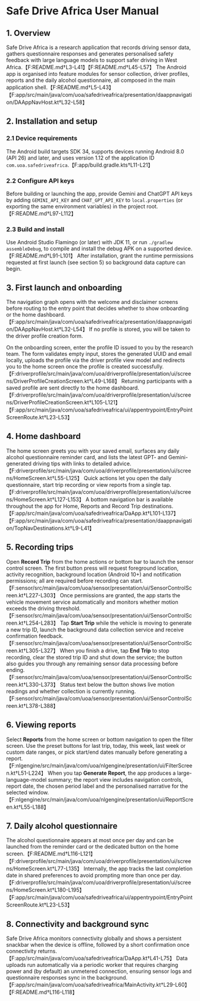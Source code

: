 # Safe Drive Africa User Manual

## 1. Overview
Safe Drive Africa is a research application that records driving sensor data, gathers questionnaire responses and generates personalised safety feedback with large language models to support safer driving in West Africa.【F:README.md†L3-L41】【F:README.md†L45-L57】 The Android app is organised into feature modules for sensor collection, driver profiles, reports and the daily alcohol questionnaire, all composed in the main application shell.【F:README.md†L5-L43】【F:app/src/main/java/com/uoa/safedriveafrica/presentation/daappnavigation/DAAppNavHost.kt†L32-L58】

## 2. Installation and setup
### 2.1 Device requirements
The Android build targets SDK 34, supports devices running Android 8.0 (API 26) and later, and uses version 1.12 of the application ID `com.uoa.safedriveafrica`.【F:app/build.gradle.kts†L11-L21】

### 2.2 Configure API keys
Before building or launching the app, provide Gemini and ChatGPT API keys by adding `GEMINI_API_KEY` and `CHAT_GPT_API_KEY` to `local.properties` (or exporting the same environment variables) in the project root.【F:README.md†L97-L112】

### 2.3 Build and install
Use Android Studio Flamingo (or later) with JDK 11, or run `./gradlew assembleDebug`, to compile and install the debug APK on a supported device.【F:README.md†L91-L101】 After installation, grant the runtime permissions requested at first launch (see section 5) so background data capture can begin.

## 3. First launch and onboarding
The navigation graph opens with the welcome and disclaimer screens before routing to the entry point that decides whether to show onboarding or the home dashboard.【F:app/src/main/java/com/uoa/safedriveafrica/presentation/daappnavigation/DAAppNavHost.kt†L32-L54】 If no profile is stored, you will be taken to the driver profile creation form.

On the onboarding screen, enter the profile ID issued to you by the research team. The form validates empty input, stores the generated UUID and email locally, uploads the profile via the driver profile view model and redirects you to the home screen once the profile is created successfully.【F:driverprofile/src/main/java/com/uoa/driverprofile/presentation/ui/screens/DriverProfileCreationScreen.kt†L49-L168】 Returning participants with a saved profile are sent directly to the home dashboard.【F:driverprofile/src/main/java/com/uoa/driverprofile/presentation/ui/screens/DriverProfileCreationScreen.kt†L105-L121】【F:app/src/main/java/com/uoa/safedriveafrica/ui/appentrypoint/EntryPointScreenRoute.kt†L23-L53】

## 4. Home dashboard
The home screen greets you with your saved email, surfaces any daily alcohol questionnaire reminder card, and lists the latest GPT- and Gemini-generated driving tips with links to detailed advice.【F:driverprofile/src/main/java/com/uoa/driverprofile/presentation/ui/screens/HomeScreen.kt†L55-L125】 Quick actions let you open the daily questionnaire, start trip recording or view reports from a single tap.【F:driverprofile/src/main/java/com/uoa/driverprofile/presentation/ui/screens/HomeScreen.kt†L127-L153】 A bottom navigation bar is available throughout the app for Home, Reports and Record Trip destinations.【F:app/src/main/java/com/uoa/safedriveafrica/DaApp.kt†L101-L137】【F:app/src/main/java/com/uoa/safedriveafrica/presentation/daappnavigation/TopNavDestinations.kt†L9-L41】

## 5. Recording trips
Open **Record Trip** from the home actions or bottom bar to launch the sensor control screen. The first button press will request foreground location, activity recognition, background location (Android 10+) and notification permissions; all are required before recording can start.【F:sensor/src/main/java/com/uoa/sensor/presentation/ui/SensorControlScreen.kt†L227-L303】 Once permissions are granted, the app starts the vehicle movement service automatically and monitors whether motion exceeds the driving threshold.【F:sensor/src/main/java/com/uoa/sensor/presentation/ui/SensorControlScreen.kt†L254-L283】 Tap **Start Trip** while the vehicle is moving to generate a new trip ID, launch the background data collection service and receive confirmation feedback.【F:sensor/src/main/java/com/uoa/sensor/presentation/ui/SensorControlScreen.kt†L305-L327】 When you finish a drive, tap **End Trip** to stop recording, clear the stored trip ID and shut down the service; the button also guides you through any remaining sensor data processing before ending.【F:sensor/src/main/java/com/uoa/sensor/presentation/ui/SensorControlScreen.kt†L330-L373】 Status text below the button shows live motion readings and whether collection is currently running.【F:sensor/src/main/java/com/uoa/sensor/presentation/ui/SensorControlScreen.kt†L378-L388】

## 6. Viewing reports
Select **Reports** from the home screen or bottom navigation to open the filter screen. Use the preset buttons for last trip, today, this week, last week or custom date ranges, or pick start/end dates manually before generating a report.【F:nlgengine/src/main/java/com/uoa/nlgengine/presentation/ui/FilterScreen.kt†L51-L224】 When you tap **Generate Report**, the app produces a large-language-model summary; the report view includes navigation controls, report date, the chosen period label and the personalised narrative for the selected window.【F:nlgengine/src/main/java/com/uoa/nlgengine/presentation/ui/ReportScreen.kt†L55-L188】

## 7. Daily alcohol questionnaire
The alcohol questionnaire appears at most once per day and can be launched from the reminder card or the dedicated button on the home screen.【F:README.md†L116-L121】【F:driverprofile/src/main/java/com/uoa/driverprofile/presentation/ui/screens/HomeScreen.kt†L77-L135】 Internally, the app tracks the last completion date in shared preferences to avoid prompting more than once per day.【F:driverprofile/src/main/java/com/uoa/driverprofile/presentation/ui/screens/HomeScreen.kt†L180-L195】【F:app/src/main/java/com/uoa/safedriveafrica/ui/appentrypoint/EntryPointScreenRoute.kt†L23-L53】

## 8. Connectivity and background sync
Safe Drive Africa monitors connectivity globally and shows a persistent snackbar when the device is offline, followed by a short confirmation once connectivity returns.【F:app/src/main/java/com/uoa/safedriveafrica/DaApp.kt†L41-L75】 Data uploads run automatically via a periodic worker that requires charging power and (by default) an unmetered connection, ensuring sensor logs and questionnaire responses sync in the background.【F:app/src/main/java/com/uoa/safedriveafrica/MainActivity.kt†L29-L60】【F:README.md†L116-L118】

